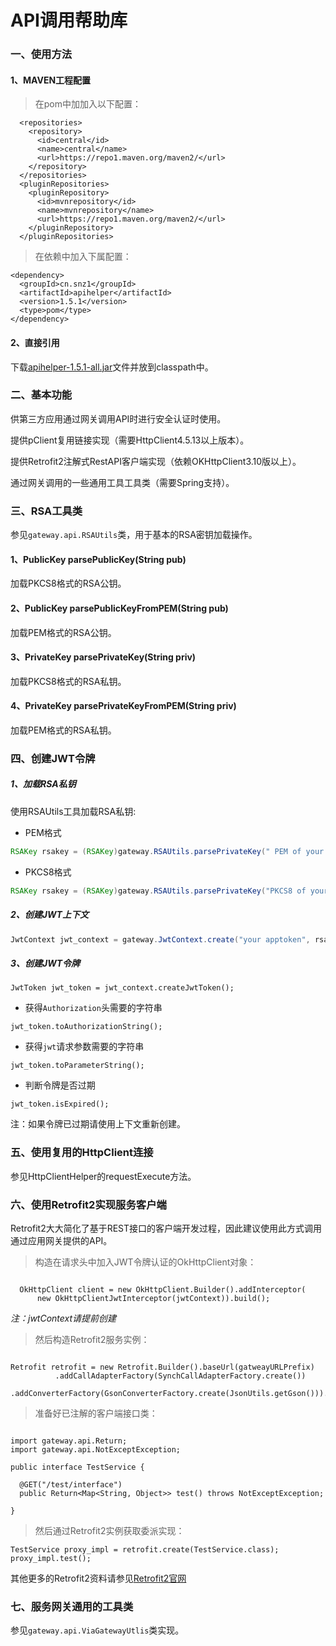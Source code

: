 # API调用帮助库

### 一、使用方法

#### 1、MAVEN工程配置

> 在pom中加加入以下配置：

```
  <repositories>
    <repository>
      <id>central</id>
      <name>central</name>
      <url>https://repo1.maven.org/maven2/</url>
    </repository>
  </repositories>
  <pluginRepositories>
    <pluginRepository>
      <id>mvnrepository</id>
      <name>mvnrepository</name>
      <url>https://repo1.maven.org/maven2/</url>
    </pluginRepository>
  </pluginRepositories>
```

> 在依赖中加入下属配置：

```
<dependency>
  <groupId>cn.snz1</groupId>
  <artifactId>apihelper</artifactId>
  <version>1.5.1</version>
  <type>pom</type>
</dependency>
```

#### 2、直接引用

下载[apihelper-1.5.1-all.jar](https://repo1.maven.org/maven2/cn/snz1/apihelper/1.5.1/apihelper-1.5.1-all.jar)文件并放到classpath中。

### 二、基本功能

供第三方应用通过网关调用API时进行安全认证时使用。

提供pClient复用链接实现（需要HttpClient4.5.13以上版本）。

提供Retrofit2注解式RestAPI客户端实现（依赖OKHttpClient3.10版以上）。

通过网关调用的一些通用工具工具类（需要Spring支持）。

### 三、RSA工具类

参见`gateway.api.RSAUtils`类，用于基本的RSA密钥加载操作。

#### 1、PublicKey parsePublicKey(String pub)

加载PKCS8格式的RSA公钥。

#### 2、PublicKey parsePublicKeyFromPEM(String pub)

加载PEM格式的RSA公钥。

#### 3、PrivateKey parsePrivateKey(String priv)

加载PKCS8格式的RSA私钥。

#### 4、PrivateKey parsePrivateKeyFromPEM(String priv)

加载PEM格式的RSA私钥。

### 四、创建JWT令牌

##### 1、加载RSA私钥

使用RSAUtils工具加载RSA私钥:

 - PEM格式

```java
RSAKey rsakey = (RSAKey)gateway.RSAUtils.parsePrivateKey(" PEM of your rsa privatekey")
```

 - PKCS8格式
 
```java
RSAKey rsakey = (RSAKey)gateway.RSAUtils.parsePrivateKey("PKCS8 of your rsa privatekey");
```
 
##### 2、创建JWT上下文
 
```java
JwtContext jwt_context = gateway.JwtContext.create("your apptoken", rsakey, 1200);
```
 
##### 3、创建JWT令牌

``` 
JwtToken jwt_token = jwt_context.createJwtToken();
```

 - 获得`Authorization`头需要的字符串
 
```
jwt_token.toAuthorizationString();
```
 - 获得`jwt`请求参数需要的字符串
 
```
jwt_token.toParameterString();
```
 
 - 判断令牌是否过期

```
jwt_token.isExpired();
```

注：如果令牌已过期请使用上下文重新创建。

### 五、使用复用的HttpClient连接

参见HttpClientHelper的requestExecute方法。 

### 六、使用Retrofit2实现服务客户端

Retrofit2大大简化了基于REST接口的客户端开发过程，因此建议使用此方式调用通过应用网关提供的API。

> 构造在请求头中加入JWT令牌认证的OkHttpClient对象：

```

  OkHttpClient client = new OkHttpClient.Builder().addInterceptor(
      new OkHttpClientJwtInterceptor(jwtContext)).build();

```

_注：jwtContext请提前创建_

> 然后构造Retrofit2服务实例：

```

Retrofit retrofit = new Retrofit.Builder().baseUrl(gatweayURLPrefix)
          .addCallAdapterFactory(SynchCallAdapterFactory.create())
          .addConverterFactory(GsonConverterFactory.create(JsonUtils.getGson())).client(client).build();

```

> 准备好已注解的客户端接口类：

```

import gateway.api.Return; 
import gateway.api.NotExceptException;

public interface TestService {

  @GET("/test/interface")
  public Return<Map<String, Object>> test() throws NotExceptException;
  
}

```

> 然后通过Retrofit2实例获取委派实现：

```
TestService proxy_impl = retrofit.create(TestService.class);
proxy_impl.test();
```

其他更多的Retrofit2资料请参见[Retrofit2官网](http://square.github.io/retrofit/)

### 七、服务网关通用的工具类

参见`gateway.api.ViaGatewayUtlis`类实现。


